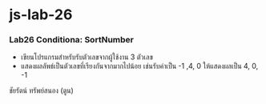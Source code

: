 # js-lab-26
### Lab26 Conditiona: SortNumber
- เขียนโปรแกรมสำหรับรับตัวเลขจากผู้ใช้งาน 3 ตัวเลข
- แสดงผลลัพธ์เป็นตัวเลขที่เรียงกันจากมากไปน้อย
เช่นรับค่าเป็น -1 ,4, 0 ให้แสดงผลเป็น 4, 0, -1



ชัยรัตน์ ทรัพย์สนอง (ตูน)
